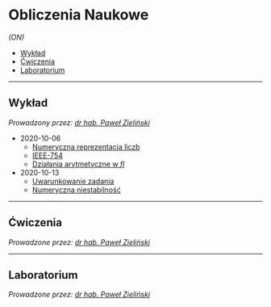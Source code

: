 # Obliczenia Naukowe
*(ON)*

- [Wykład](#wykład)
- [Ćwiczenia](#ćwiczenia)
- [Laboratorium](#laboratorium)

---

## Wykład

*Prowadzony przez: [dr hab. Paweł Zieliński](https://cs.pwr.edu.pl/zielinski/)*

- 2020-10-06
    - [Numeryczna reprezentacja liczb](wyk/2020-10-06/numeryczna-reprezentacja-liczb.md)
    - [IEEE-754](wyk/2020-10-06/ieee-754.md)
    - [Działania arytmetyczne w *fl*](wyk/2020-10-06/arytmetyka-fl.md)
- 2020-10-13
    - [Uwarunkowanie zadania](wyk/2020-10-13/uwarunkowanie-zadania.md)
    - [Numeryczna niestabilność](wyk/2020-10-13/numeryczna-niestabilność.md)

---

## Ćwiczenia

*Prowadzone przez: [dr hab. Paweł Zieliński](https://cs.pwr.edu.pl/zielinski/)*

---

## Laboratorium

*Prowadzone przez: [dr hab. Paweł Zieliński](https://cs.pwr.edu.pl/zielinski/)*
